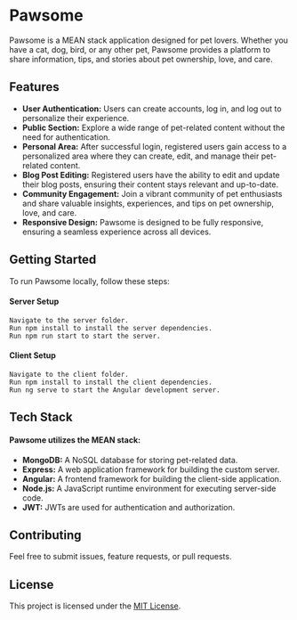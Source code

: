 # Pawsome
Pawsome is a MEAN stack application designed for pet lovers. Whether you have a cat, dog, bird, or any other pet, Pawsome provides a platform to share information, tips, and stories about pet ownership, love, and care.

## Features

- **User Authentication:** Users can create accounts, log in, and log out to personalize their experience.
- **Public Section:** Explore a wide range of pet-related content without the need for authentication.
- **Personal Area:** After successful login, registered users gain access to a personalized area where they can create, edit, and manage their pet-related content.
- **Blog Post Editing:** Registered users have the ability to edit and update their blog posts, ensuring their content stays relevant and up-to-date.
- **Community Engagement:** Join a vibrant community of pet enthusiasts and share valuable insights, experiences, and tips on pet ownership, love, and care.
- **Responsive Design:**  Pawsome is designed to be fully responsive, ensuring a seamless experience across all devices.

## Getting Started
To run Pawsome locally, follow these steps:
#### Server Setup
```
Navigate to the server folder.
Run npm install to install the server dependencies.
Run npm run start to start the server.
```
#### Client Setup
```
Navigate to the client folder.
Run npm install to install the client dependencies.
Run ng serve to start the Angular development server.
```

## Tech Stack
#### Pawsome utilizes the MEAN stack:

- **MongoDB:** A NoSQL database for storing pet-related data.
- **Express:** A web application framework for building the custom server.
- **Angular:** A frontend framework for building the client-side application.
- **Node.js:** A JavaScript runtime environment for executing server-side code.
- **JWT:** JWTs are used for authentication and authorization.

## Contributing
Feel free to submit issues, feature requests, or pull requests.

## License
This project is licensed under the [MIT License](LICENSE).
